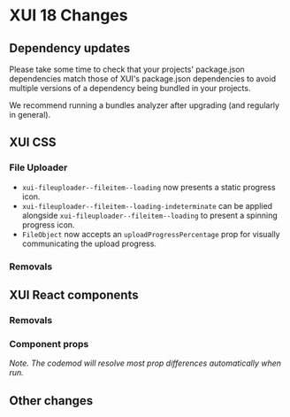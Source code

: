 # XUI 18 Changes

## Dependency updates

Please take some time to check that your projects' package.json dependencies match those of XUI's package.json dependencies to avoid multiple versions of a dependency being bundled in your projects.

We recommend running a bundles analyzer after upgrading (and regularly in general).

## XUI CSS

### File Uploader

- `xui-fileuploader--fileitem--loading` now presents a static progress icon.
- `xui-fileuploader--fileitem--loading-indeterminate` can be applied alongside `xui-fileuploader--fileitem--loading` to present a spinning progress icon.
- `FileObject` now accepts an `uploadProgressPercentage` prop for visually communicating the upload progress.

### Removals

## XUI React components

### Removals

### Component props

_Note. The codemod will resolve most prop differences automatically when run._

## Other changes
